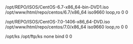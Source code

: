 /opt/REPO/ISOS/CentOS-6.7-x86_64-bin-DVD1.iso  /opt/www/html/repo/centos/6.7/x86_64 iso9660 loop,ro        0 0

/opt/REPO/ISOS/CentOS-7.0-1406-x86_64-DVD.iso  /opt/www/html/repo/centos/7.0/x86_64  iso9660 loop,ro        0 0

/opt/ks  /opt/ftp/ks  none bind 0 0